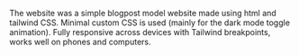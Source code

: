 The website was a simple blogpost model website made using html and tailwind CSS.
Minimal custom CSS is used (mainly for the dark mode toggle animation).
Fully responsive across devices with Tailwind breakpoints, works well on phones and computers.
